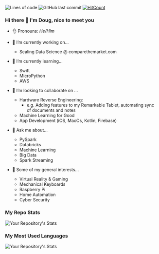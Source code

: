 <!--
**doug-cresswell/doug-cresswell** is a ✨ _special_ ✨ repository because its `README.md` (this file) appears on your GitHub profile.

Here are some ideas to get you started:

- 🔭 I’m currently working on ...
- 🌱 I’m currently learning ...
- 👯 I’m looking to collaborate on ...
- 🤔 I’m looking for help with ...
- 💬 Ask me about ...
- 📫 How to reach me: ...
- 😄 Pronouns: ...
- ⚡ Fun fact: ...
-->


![Lines of code](https://img.shields.io/tokei/lines/github/doug-cresswell/doug-cresswell)
![GitHub last commit](https://img.shields.io/github/last-commit/doug-cresswell/doug-cresswell)
[![HitCount](http://hits.dwyl.com/doug-cresswell/doug-cresswell.svg)](http://hits.dwyl.com/doug-cresswell/doug-cresswell)

### Hi there 👋 I'm Doug, nice to meet you


- 👌 Pronouns:    *He/Him*


- 🔭 I’m currently working on...
  - Scaling Data Science @ comparethemarket.com


- 🌱 I’m currently learning...
  - Swift
  - MicroPython
  - AWS


- 👯 I’m looking to collaborate on ...
  - Hardware Reverse Engineering:
    - e.g. Adding features to my Remarkable Tablet, automating sync of documents and notes
  - Machine Learning for Good
  - App Development (iOS, MacOs, Kotlin, Firebase)


- 💬 Ask me about...
  - PySpark
  - Databricks
  - Machine Learning
  - Big Data
  - Spark Streaming
  
  
- 🧐 Some of my general interests...
  - Virtual Reality & Gaming
  - Mechanical Keyboards
  - Raspberry Pi
  - Home Automation
  - Cyber Security
  

### My Repo Stats
![Your Repository's Stats](https://github-readme-stats.vercel.app/api?username=doug-cresswell&show_icons=true)<br>

### My Most Used Languages
![Your Repository's Stats](https://github-readme-stats.vercel.app/api/top-langs/?username=doug-cresswell&theme=blue-green)
